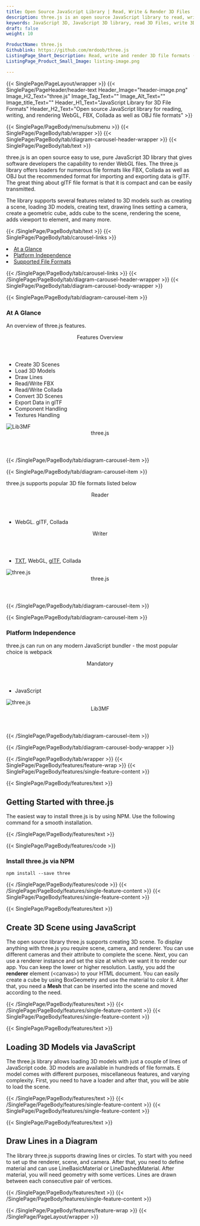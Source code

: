 ```yaml
---
title: Open Source JavaScript Library | Read, Write & Render 3D Files
description: three.js is an open source JavaScript library to read, write, render and convert 3D File Formats like WebGL, FBX, Collada & OBJ
keywords: JavaScript 3D, JavaScript 3D library, read 3D Files, write 3D Files, convert 3D Files, Open Source 3D library, Render 3D files, Open Source JS Library, render 3D WebGL, read FBX files, read 3D Collada Files
draft: false
weight: 10

ProductName: three.js 
Githublink: https://github.com/mrdoob/three.js
ListingPage_Short_Description: Read, write and render 3D file formats (WebGL, FBX, Collada, and OBJ) via open source 3D JavaScript library
ListingPage_Product_Small_Image: listing-image.png 

---
```


{{< SinglePage/PageLayout/wrapper >}}
{{< SinglePage/PageHeader/header-text
Header_Image="header-image.png"
Image_H2_Text="three.js"
Image_Tag_Text=""
Image_Alt_Text=""
Image_title_Text=""
Header_H1_Text="JavaScript Library for 3D File Formats"
Header_H2_Text="Open source JavaScript library for reading, writing, and rendering WebGL, FBX, Collada as well as OBJ file formats" >}}

{{< SinglePage/PageBody/menu/submenu >}}
{{< SinglePage/PageBody/tab/wrapper >}}
{{< SinglePage/PageBody/tab/diagram-carousel-header-wrapper >}}
{{< SinglePage/PageBody/tab/text >}}
<p>three.js is an open source easy to use, pure JavaScript 3D library that gives software developers the capability to render WebGL files. The three.js library offers loaders for numerous file formats like FBX, Collada as well as OBJ but the recommended format for importing and exporting data is glTF. The great thing about glTF file format is that it is compact and can be easily transmitted.</p>
<p>The library supports several features related to 3D models such as creating a scene, loading 3D models, creating text, drawing lines setting a camera, create a geometric cube, adds cube to the scene, rendering the scene, adds viewport to element, and many more.</p>

{{< /SinglePage/PageBody/tab/text >}}
{{< SinglePage/PageBody/tab/carousel-links >}}

<li data-target="#diagramcarousel" data-slide-to="0"><a href="#">At a Glance</a></li>
<li data-target="#diagramcarousel" data-slide-to="2"><a href="#">Platform Independence</a></li>
<li data-target="#diagramcarousel" data-slide-to="1"><a class="activetab" href="#">Supported File Formats</a></li>


{{< /SinglePage/PageBody/tab/carousel-links >}}
{{< /SinglePage/PageBody/tab/diagram-carousel-header-wrapper >}}
{{< SinglePage/PageBody/tab/diagram-carousel-body-wrapper >}}

{{< SinglePage/PageBody/tab/diagram-carousel-item >}}
<h3>At A Glance</h3>
<p>An overview of three.js features.</p>
<div class="diagram1 d1-poi">
<div class="d1-row">
<div class="d1-col d1-right"><header>Features Overview</header>
<ul>
<li>Create 3D Scenes</li>
<li>Load 3D Models</li>
<li>Draw Lines</li>
<li>Read/Write FBX</li>
<li>Read/Write Collada</li>
<li>Convert 3D Scenes</li>
<li>Export Data in glTF</li>
<li>Component Handling</li>
<li>Textures Handling</li>
</ul>
</div>
<!--/left-->
<div class="d1-col d1-right"> </div>
</div>
<div class="d1-logo"><img class="bg-lite" src='listing-image.png' alt="Lib3MF"><header>three.js</header><footer><small></small></footer></div>
<!--/logo--></div>
<!--/diagram1-->
{{< /SinglePage/PageBody/tab/diagram-carousel-item >}}

{{< SinglePage/PageBody/tab/diagram-carousel-item >}}
<p>three.js supports popular 3D file formats listed below</p>
<div class="diagram1 d2 d1-poi">
<div class="d1-row">
<div class="d1-col d1-left"><header><i class="fa fa-arrows-v"> </i> Reader</header>
<ul>
<li>WebGL. glTF, Collada</li>
</ul>
</div>
<!--/left-->
<div class="d1-col d1-right"><header><i class="fa fa-long-arrow-down"> </i> Writer</header>
<ul>
<li><a href="https://docs.fileformat.com/word-processing/txt/">TXT</a>, WebGL, <a href="https://docs.fileformat.com/3d/gltf/">glTF</a>, Collada</li>
</ul>
</div>
<!--/right--></div>
<!--/row-->
<div class="d1-logo"><img class="bg-lite" src='listing-image.png' alt="three.js"><header>three.js</header><footer><small></small></footer></div>
<!--/logo--></div>
<!--/diagram2-->
{{< /SinglePage/PageBody/tab/diagram-carousel-item >}}

{{< SinglePage/PageBody/tab/diagram-carousel-item >}}
<h3>Platform Independence</h3>
<p>three.js can run on any modern JavaScript bundler - the most popular choice is webpack</p>
<div class="diagram1 d1-poi">
<div class="d1-row">
<div class="d1-col d1-left"> </div>
<div class="d1-col d1-right"><header><i class="fa fa-cubes"> </i> Mandatory</header>
<ul>
<li>JavaScript </li>
</ul>
</div>
<!--/left
<div class="d1-col d1-right">&nbsp;</div> --> <!--/right--></div>
<!--/row-->
<div class="d1-logo"><img class="bg-lite" src='listing-image.png' alt="three.js"><header>Lib3MF</header><footer><small></small></footer></div>
<!--/logo--></div>
<!--/diagram2 -->
{{< /SinglePage/PageBody/tab/diagram-carousel-item >}}

{{< /SinglePage/PageBody/tab/diagram-carousel-body-wrapper >}}

{{< /SinglePage/PageBody/tab/wrapper >}}
{{< SinglePage/PageBody/features/feature-wrap >}}
{{< SinglePage/PageBody/features/single-feature-content >}}

{{< SinglePage/PageBody/features/text >}}
<h2 class="h2title">Getting Started with three.js</h2>
<p>The easiest way to install three.js is by using NPM. Use the following command for a smooth installation. </p>
{{< /SinglePage/PageBody/features/text >}}

{{< SinglePage/PageBody/features/code >}}
<h3><strong>Install three.js via NPM</strong></h3>
<pre><code class="html">npm install --save three </code></pre>

{{< /SinglePage/PageBody/features/code >}}
{{< /SinglePage/PageBody/features/single-feature-content >}}
{{< SinglePage/PageBody/features/single-feature-content >}}

{{< SinglePage/PageBody/features/text >}}
<h2 class="h2title">Create 3D Scene using JavaScript</h2>
<p>The open source library three.js supports creating 3D scene. To display anything with three.js you require scene, camera, and renderer. You can use different cameras and their attribute to complete the scene. Next, you can use a renderer instance and set the size at which we want it to render our app. You can keep the lower or higher resolution. Lastly, you add the <strong>renderer</strong> element (&lt;canvas&gt;) to your HTML document. You can easily create a cube by using BoxGeometry and use the material to color it. After that, you need a <strong>Mesh</strong> that can be inserted into the scene and moved according to the need.</p>

{{< /SinglePage/PageBody/features/text >}}
{{< /SinglePage/PageBody/features/single-feature-content >}}
{{< SinglePage/PageBody/features/single-feature-content >}}

{{< SinglePage/PageBody/features/text >}}
<h2 class="h2title">Loading 3D Models via JavaScript</h2>
<p>The three.js library allows loading 3D models with just a couple of lines of JavaScript code. 3D models are available in hundreds of file formats. E model comes with different purposes, miscellaneous features, and varying complexity. First, you need to have a loader and after that, you will be able to load the scene.</p>

{{< /SinglePage/PageBody/features/text >}}
{{< /SinglePage/PageBody/features/single-feature-content >}}
{{< SinglePage/PageBody/features/single-feature-content >}}

{{< SinglePage/PageBody/features/text >}}
<h2 class="h2title">Draw Lines in a Diagram</h2>
<p>The library three.js supports drawing lines or circles. To start with you need to set up the renderer, scene, and camera. After that, you need to define material and can use LineBasicMaterial or LineDashedMaterial. After material, you will need geometry with some vertices. Lines are drawn between each consecutive pair of vertices.</p>

{{< /SinglePage/PageBody/features/text >}}
{{< /SinglePage/PageBody/features/single-feature-content >}}

{{< /SinglePage/PageBody/features/feature-wrap >}}
{{< /SinglePage/PageLayout/wrapper >}}